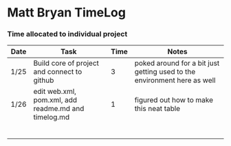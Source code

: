 # Matt Bryan TimeLog

### Time allocated to individual project 

| Date | Task                                                | Time | Notes                                                                    |
|------|-----------------------------------------------------|------|--------------------------------------------------------------------------|
| 1/25 | Build core of project and connect to github         | 3    | poked around for a bit just getting used to the environment here as well |
| 1/26 | edit web.xml, pom.xml, add readme.md and timelog.md | 1    | figured out how to make this neat table                                  |
|||||
|||||
|||||
|||||
|||||
|||||


